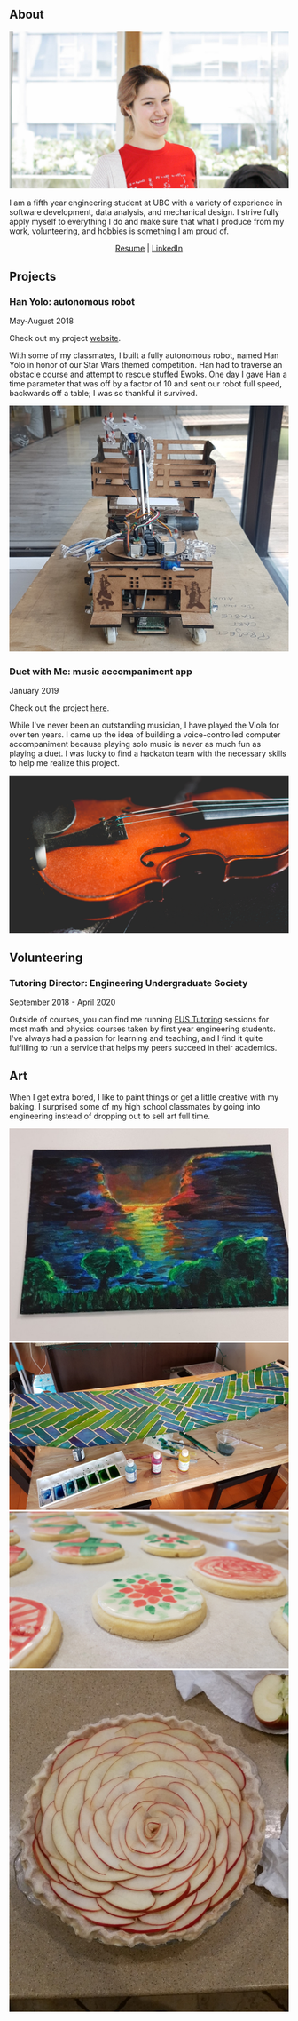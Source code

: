 ## About
![me](about.jpg)

I am a fifth year engineering student at UBC with a variety of experience in software development, data analysis, and mechanical design. I strive fully apply myself to everything I do and make sure that what I produce from my work, volunteering, and hobbies is something I am proud of.

<p align="center"><a href="https://masottile.github.io/resume.pdf">Resume</a> | <a href="https://www.linkedin.com/in/masottile/">LinkedIn</a></p>



## Projects
### Han Yolo: autonomous robot
May-August 2018

Check out my project [website](https://hanyolo-shootsfirst.github.io/).

With some of my classmates, I built a fully autonomous robot, named Han Yolo in honor of our Star Wars themed competition. Han had to traverse an obstacle course and attempt to rescue stuffed Ewoks. One day I gave Han a time parameter that was off by a factor of 10 and sent our robot full speed, backwards off a table; I was so thankful it survived.

![](hanyolo.jpg)

### Duet with Me: music accompaniment app
January 2019

Check out the project [here](https://devpost.com/software/duetwithme-fu9y5p).

While I've never been an outstanding musician, I have played the Viola for over ten years. I came up the idea of building a voice-controlled computer accompaniment because playing solo music is never as much fun as playing a duet. I was lucky to find a hackaton team with the necessary skills to help me realize this project.

![](viola.jpg)

## Volunteering
### Tutoring Director: Engineering Undergraduate Society
September 2018 - April 2020

Outside of courses, you can find me running [EUS Tutoring](https://ubcengineers.ca/tutoring) sessions for most math and physics courses taken by first year engineering students. I've always had a passion for learning and teaching, and I find it quite fulfilling to run a service that helps my peers succeed in their academics.

## Art
When I get extra bored, I like to paint things or get a little creative with my baking. I surprised some of my high school classmates by going into engineering instead of dropping out to sell art full time.

![](pni_paint.jpg)
![](green_scarf.jpg)
![](cookies.jpg)
![](pie.jpg)
